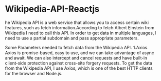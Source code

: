 # Wikipedia-API-Reactjs
he Wikipedia API is a web service that allows you to access certain wiki features, such as fetch information.According to fetch Albert Einstein from Wikipedia I need to call this API. In order to get data in multiple languages, I need to use a partial subdomain and pass appropriate parameters.


Some Parameters needed to fetch data from the Wikipedia API.
1.Axios
Axios is promise-based, easy to use, and we can take advantage of async and await. We can also intercept and cancel requests and have built-in client-side protection against cross-site forgery requests. To get the data from the Wikipedia API, I use Axios, which is one of the best HTTP clients for the browser and Node.js.
